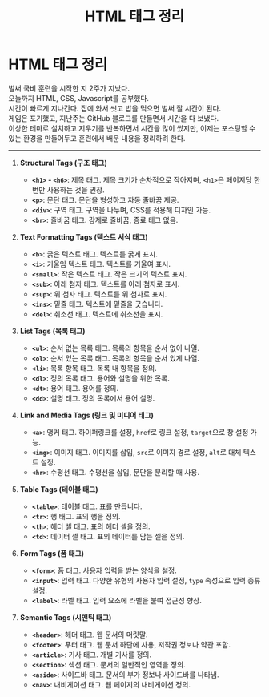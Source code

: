 ﻿---
layout: single
title: "HTML 태그 정리"
categories: HTML, CSS, JS
tag: [HTML]
author_profile: false
sidebar:
    nav: "docs"
toc: true
toc_sticky: true
---


# HTML 태그 정리

 벌써 국비 훈련을 시작한 지 2주가 지났다.   
 오늘까지 HTML, CSS, Javascript를 공부했다.  
 시간이 빠르게 지나간다. 집에 와서 씻고 밥을 먹으면 벌써 잘 시간이 된다.  
 게임은 포기했고, 지난주는 GitHub 블로그를 만들면서 시간을 다 보냈다.  
 이상한 테마로 설치하고 지우기를 반복하면서 시간을 많이 썼지만, 
 이제는 포스팅할 수 있는 환경을 만들어두고 훈련에서 배운 내용을 정리하려 한다.

----------

1.  **Structural Tags (구조 태그)**
    
    -   **`<h1>` - `<h6>`**: 제목 태그. 제목 크기가 순차적으로 작아지며, `<h1>`은 페이지당 한 번만 사용하는 것을 권장.
    -   **`<p>`**: 문단 태그. 문단을 형성하고 자동 줄바꿈 제공.
    -   **`<div>`**: 구역 태그. 구역을 나누며, CSS를 적용해 디자인 가능.
    -   **`<br>`**: 줄바꿈 태그. 강제로 줄바꿈, 종료 태그 없음.
2.  **Text Formatting Tags (텍스트 서식 태그)**
    
    -   **`<b>`**: 굵은 텍스트 태그. 텍스트를 굵게 표시.
    -   **`<i>`**: 기울임 텍스트 태그. 텍스트를 기울여 표시.
    -   **`<small>`**: 작은 텍스트 태그. 작은 크기의 텍스트 표시.
    -   **`<sub>`**: 아래 첨자 태그. 텍스트를 아래 첨자로 표시.
    -   **`<sup>`**: 위 첨자 태그. 텍스트를 위 첨자로 표시.
    -   **`<ins>`**: 밑줄 태그. 텍스트에 밑줄을 긋습니다.
    -   **`<del>`**: 취소선 태그. 텍스트에 취소선을 표시.
3.  **List Tags (목록 태그)**
    
    -   **`<ul>`**: 순서 없는 목록 태그. 목록의 항목을 순서 없이 나열.
    -   **`<ol>`**: 순서 있는 목록 태그. 목록의 항목을 순서 있게 나열.
    -   **`<li>`**: 목록 항목 태그. 목록 내 항목을 정의.
    -   **`<dl>`**: 정의 목록 태그. 용어와 설명을 위한 목록.
    -   **`<dt>`**: 용어 태그. 용어를 정의.
    -   **`<dd>`**: 설명 태그. 정의 목록에서 용어 설명.
4.  **Link and Media Tags (링크 및 미디어 태그)**
    
    -   **`<a>`**: 앵커 태그. 하이퍼링크를 설정, `href`로 링크 설정, `target`으로 창 설정 가능.
    -   **`<img>`**: 이미지 태그. 이미지를 삽입, `src`로 이미지 경로 설정, `alt`로 대체 텍스트 설정.
    -   **`<hr>`**: 수평선 태그. 수평선을 삽입, 문단을 분리할 때 사용.
5.  **Table Tags (테이블 태그)**
    
    -   **`<table>`**: 테이블 태그. 표를 만듭니다.
    -   **`<tr>`**: 행 태그. 표의 행을 정의.
    -   **`<th>`**: 헤더 셀 태그. 표의 헤더 셀을 정의.
    -   **`<td>`**: 데이터 셀 태그. 표의 데이터를 담는 셀을 정의.
6.  **Form Tags (폼 태그)**
    
    -   **`<form>`**: 폼 태그. 사용자 입력을 받는 양식을 설정.
    -   **`<input>`**: 입력 태그. 다양한 유형의 사용자 입력 설정, `type` 속성으로 입력 종류 설정.
    -   **`<label>`**: 라벨 태그. 입력 요소에 라벨을 붙여 접근성 향상.
7.  **Semantic Tags (시맨틱 태그)**
    
    -   **`<header>`**: 헤더 태그. 웹 문서의 머릿말.
    -   **`<footer>`**: 푸터 태그. 웹 문서 하단에 사용, 저작권 정보나 약관 포함.
    -   **`<article>`**: 기사 태그. 개별 기사를 정의.
    -   **`<section>`**: 섹션 태그. 문서의 일반적인 영역을 정의.
    -   **`<aside>`**: 사이드바 태그. 문서의 부가 정보나 사이드바를 나타냄.
    -   **`<nav>`**: 내비게이션 태그. 웹 페이지의 내비게이션 정의.
